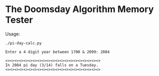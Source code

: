 # The Doomsday Algorithm Memory Tester

Usage:
```
./pi-day-calc.py

Enter a 4 digit year between 1700 & 2099: 2084

<><><><><><><><><><><><><><><><><><><><><>
In 2084 pi day (3/14) falls on a Tuesday.
<><><><><><><><><><><><><><><><><><><><><>
```
